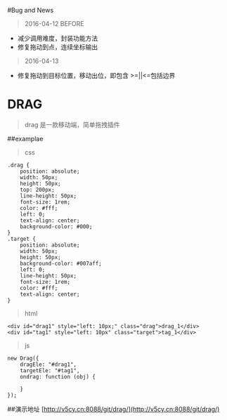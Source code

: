 #Bug and News
>2016-04-12 BEFORE

- 减少调用难度，封装功能方法
- 修复拖动到点，连续坐标输出

>2016-04-13

- 修复拖动到目标位置，移动出位，即包含 >=||<=包括边界 

# DRAG
>drag 是一款移动端，简单拖拽插件

##examplae
>css


	.drag {
        position: absolute;
        width: 50px;
        height: 50px;
        top: 200px;
        line-height: 50px;
        font-size: 1rem;
        color: #fff;
        left: 0;
        text-align: center;
        background-color: #000;
    }
    .target {
        position: absolute;
        width: 50px;
        height: 50px;
        background-color: #007aff;
        left: 0;
        line-height: 50px;
        font-size: 1rem;
        color: #fff;
        text-align: center;
    }

>html


	<div id="drag1" style="left: 10px;" class="drag">drag_1</div>
    <div id="tag1" style="left: 10px" class="target">tag_1</div>

>js

    
	new Drag({
	    dragEle: "#drag1",
	    targetEle: "#tag1",
	    ondrag: function (obj) {
			    
	    }
	});


##演示地址
[http://v5cy.cn:8088/git/drag/](http://v5cy.cn:8088/git/drag/)

